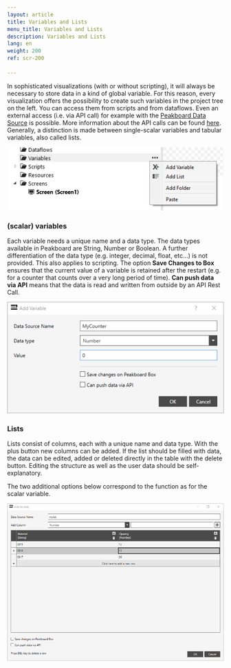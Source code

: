 ```yaml
---
layout: article
title: Variables and Lists
menu_title: Variables and Lists
description: Variables and Lists
lang: en
weight: 200
ref: scr-200

---
```

In sophisticated visualizations (with or without scripting), it will always be necessary to store data in a kind of global variable. 
For this reason, every visualization offers the possibility to create such variables in the project tree on the left.
You can access them from scripts and from dataflows.
Even an external access (i.e. via API call) for example with the [Peakboard Data Source](https://help.peakboard.com/data_sources/de-peakboard-data-soure.html) is possible. 
More information about the API calls can be found [here](https://help.peakboard.com/misc/de-push-nachrichten.html).
Generally, a distinction is made between single-scalar variables and tabular variables, also called lists.

![Create variable or list](/assets/images/scripting/variables/lists-variables-01.png)


### (scalar) variables

Each variable needs a unique name and a data type. The data types available in Peakboard are String, Number or Boolean. 
A further differentiation of the data type (e.g. integer, decimal, float, etc...) is not provided. 
This also applies to scripting.
The option **Save Changes to Box** ensures that the current value of a variable is retained after the restart (e.g. for a counter that counts over a very long period of time). 
**Can push data via API** means that the data is read and written from outside by an API Rest Call.

![Variable](/assets/images/scripting/variables/lists-variables-02.png)

### Lists

Lists consist of columns, each with a unique name and data type. 
With the plus button new columns can be added. 
If the list should be filled with data, the data can be edited, added or deleted directly in the table with the delete button. 
Editing the structure as well as the user data should be self-explanatory.

The two additional options below correspond to the function as for the scalar variable.

![List](/assets/images/scripting/variables/lists-variables-03.png)
